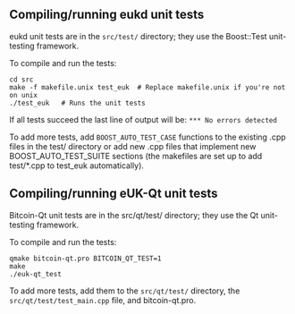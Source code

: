 Compiling/running eukd unit tests
------------------------------------

eukd unit tests are in the `src/test/` directory; they
use the Boost::Test unit-testing framework.

To compile and run the tests:

	cd src
	make -f makefile.unix test_euk  # Replace makefile.unix if you're not on unix
	./test_euk   # Runs the unit tests

If all tests succeed the last line of output will be:
`*** No errors detected`

To add more tests, add `BOOST_AUTO_TEST_CASE` functions to the existing
.cpp files in the test/ directory or add new .cpp files that
implement new BOOST_AUTO_TEST_SUITE sections (the makefiles are
set up to add test/*.cpp to test_euk automatically).


Compiling/running eUK-Qt unit tests
---------------------------------------

Bitcoin-Qt unit tests are in the src/qt/test/ directory; they
use the Qt unit-testing framework.

To compile and run the tests:

	qmake bitcoin-qt.pro BITCOIN_QT_TEST=1
	make
	./euk-qt_test

To add more tests, add them to the `src/qt/test/` directory,
the `src/qt/test/test_main.cpp` file, and bitcoin-qt.pro.
